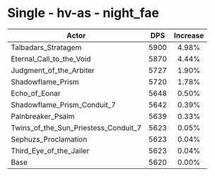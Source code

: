 # Single - hv-as - night_fae
| Actor | DPS | Increase |
|---|:---:|:---:|
|Talbadars_Stratagem|5900|4.98%|
|Eternal_Call_to_the_Void|5870|4.44%|
|Judgment_of_the_Arbiter|5727|1.90%|
|Shadowflame_Prism|5720|1.78%|
|Echo_of_Eonar|5648|0.50%|
|Shadowflame_Prism_Conduit_7|5642|0.39%|
|Painbreaker_Psalm|5639|0.33%|
|Twins_of_the_Sun_Priestess_Conduit_7|5623|0.05%|
|Sephuzs_Proclamation|5623|0.04%|
|Third_Eye_of_the_Jailer|5623|0.04%|
|Base|5620|0.00%|
